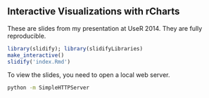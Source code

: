 ## Interactive Visualizations with rCharts

These are slides from my presentation at UseR 2014. They are fully reproducible.

```r
library(slidify); library(slidifyLibraries)
make_interactive()
slidify('index.Rmd')
```

To view the slides, you need to open a local web server.

```bash
python -m SimpleHTTPServer
```